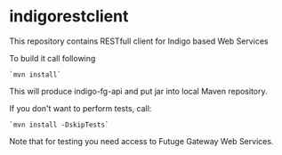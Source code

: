 # indigorestclient
This repository contains RESTfull client for Indigo based Web Services

To build it call following

	`mvn install`

This will produce indigo-fg-api and put jar into local Maven repository.

If you don't want to perform tests, call:

	`mvn install -DskipTests`

Note that for testing you need access to Futuge Gateway Web Services.

